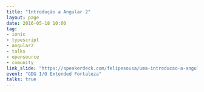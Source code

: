 ```yaml
---
title: "Introdução a Angular 2"
layout: page
date: 2016-05-18 10:00
tag:
- ionic
- typescript
- angular2
- talks
- opensource
- comunity
link_slide: "https://speakerdeck.com/felipesousa/uma-introducao-a-angular-2"
event: "GDG I/O Extended Fortaleza"
talks: true
---
```

